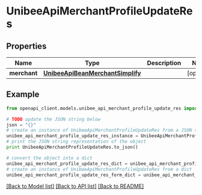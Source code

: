 # UnibeeApiMerchantProfileUpdateRes


## Properties

Name | Type | Description | Notes
------------ | ------------- | ------------- | -------------
**merchant** | [**UnibeeApiBeanMerchantSimplify**](UnibeeApiBeanMerchantSimplify.md) |  | [optional] 

## Example

```python
from openapi_client.models.unibee_api_merchant_profile_update_res import UnibeeApiMerchantProfileUpdateRes

# TODO update the JSON string below
json = "{}"
# create an instance of UnibeeApiMerchantProfileUpdateRes from a JSON string
unibee_api_merchant_profile_update_res_instance = UnibeeApiMerchantProfileUpdateRes.from_json(json)
# print the JSON string representation of the object
print UnibeeApiMerchantProfileUpdateRes.to_json()

# convert the object into a dict
unibee_api_merchant_profile_update_res_dict = unibee_api_merchant_profile_update_res_instance.to_dict()
# create an instance of UnibeeApiMerchantProfileUpdateRes from a dict
unibee_api_merchant_profile_update_res_form_dict = unibee_api_merchant_profile_update_res.from_dict(unibee_api_merchant_profile_update_res_dict)
```
[[Back to Model list]](../README.md#documentation-for-models) [[Back to API list]](../README.md#documentation-for-api-endpoints) [[Back to README]](../README.md)


